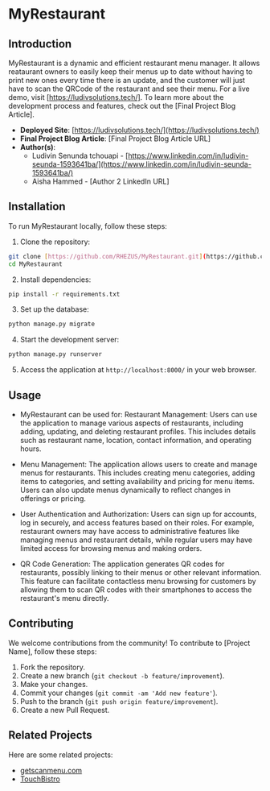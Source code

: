 # MyRestaurant


## Introduction

MyRestaurant is a dynamic and efficient restaurant menu manager. It allows reataurant owners to easily keep their menus up to date without having to print new ones every time there is an update, and the customer will just have to scan the QRCode of the restaurant and see their menu. For a live demo, visit [https://ludivsolutions.tech/]. To learn more about the development process and features, check out the [Final Project Blog Article].

- **Deployed Site**: [https://ludivsolutions.tech/](https://ludivsolutions.tech/)
- **Final Project Blog Article**: [Final Project Blog Article URL]
- **Author(s)**:
  - Ludivin Senunda tchouapi - [https://www.linkedin.com/in/ludivin-seunda-1593641ba/](https://www.linkedin.com/in/ludivin-seunda-1593641ba/)
  - Aisha Hammed - [Author 2 LinkedIn URL]

## Installation

To run MyRestaurant locally, follow these steps:

1. Clone the repository:

```bash
git clone [https://github.com/RHEZUS/MyRestaurant.git](https://github.com/RHEZUS/MyRestaurant.git)
cd MyRestaurant
```

2. Install dependencies:

```bash
pip install -r requirements.txt
```

3. Set up the database:

```bash
python manage.py migrate
```

4. Start the development server:

```bash
python manage.py runserver
```

5. Access the application at `http://localhost:8000/` in your web browser.

## Usage

- MyRestaurant can be used for:
Restaurant Management: Users can use the application to manage various aspects of restaurants, including adding, updating, and deleting restaurant profiles. This includes details such as restaurant name, location, contact information, and operating hours.

- Menu Management: The application allows users to create and manage menus for restaurants. This includes creating menu categories, adding items to categories, and setting availability and pricing for menu items. Users can also update menus dynamically to reflect changes in offerings or pricing.

- User Authentication and Authorization: Users can sign up for accounts, log in securely, and access features based on their roles. For example, restaurant owners may have access to administrative features like managing menus and restaurant details, while regular users may have limited access for browsing menus and making orders.

- QR Code Generation: The application generates QR codes for restaurants, possibly linking to their menus or other relevant information. This feature can facilitate contactless menu browsing for customers by allowing them to scan QR codes with their smartphones to access the restaurant's menu directly.

## Contributing

We welcome contributions from the community! To contribute to [Project Name], follow these steps:

1. Fork the repository.
2. Create a new branch (`git checkout -b feature/improvement`).
3. Make your changes.
4. Commit your changes (`git commit -am 'Add new feature'`).
5. Push to the branch (`git push origin feature/improvement`).
6. Create a new Pull Request.

## Related Projects

Here are some related projects:

- [getscanmenu.com](https://getscanmenu.com/)
- [TouchBistro](https://www.touchbistro.com/features/ipad-menu-management/)
